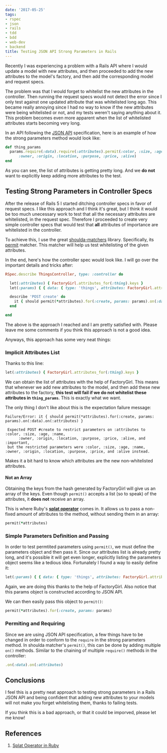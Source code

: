 ```yaml
---
date: '2017-05-25'
tags:
- rspec
- json
- rails
- tdd
- bdd
- web-dev
- backend
title: Testing JSON API Strong Parameters in Rails
---
```


Recently I was experiencing a problem with a Rails API where I would update a model with new attributes, and then proceeded to add the new attributes to the model's factory, and then add the corresponding model and request specs.

The problem was that I would forget to whitelist the new attributes in the controller. Then running the request specs would not detect the error since I only test against one updated attribute that was whitelisted long ago. This became really annoying since I had no way to know if the new attributes were being whitelisted or not, and my tests weren't saying anything about it. This problem becomes even more apparent when the list of whitelisted attributes starts becoming very long.

In an API following the [JSON API](http://jsonapi.org/) specification, here is an example of how the strong parameters method would look like:

```ruby
def thing_params
  params.require(:data).require(:attributes).permit(:color, :size, :age, :name,
      :owner, :origin, :location, :purpose, :price, :alive)
end
```
As you can see, the list of attributes is getting pretty long. And we **do not** want to explicitly keep adding more attributes to the test.

## Testing Strong Parameters in Controller Specs

After the release of Rails 5 I started ditching controller specs in favor of request specs. I like this approach and I think it's great, but I think it would be too much unecessary work to test that all the necessary attributes are whitelisted, in the request spec. Therefore I proceeded to create very simple controller specs that would test that **all** attributes of importance are whitelisted in the controller.

<!--more-->

To achieve this, I use the great [shoulda-matchers](https://github.com/thoughtbot/shoulda-matchers) library. Specifically, its [permit](http://www.rubydoc.info/github/thoughtbot/shoulda-matchers/Shoulda%2FMatchers%2FActionController%3Apermit) matcher. This matcher will help us test whitelisting of the given attributes.

In the end, here's how the controller spec would look like. I will go over the important details and tricks after:

```ruby
RSpec.describe ThingsController, type: :controller do

  let(:attributes) { FactoryGirl.attributes_for(:thing).keys }
  let(:params) { { data: { type: 'things', attributes: FactoryGirl.attributes_for(:thing) } } }

  describe 'POST create' do
    it { should permit(*attributes).for(:create, params: params).on(:data).on(:attributes) }
  end

end
```

The above is the approach I reached and I am pretty satisfied with. Please leave me some comments if you think this approach is not a good idea.

Anyways, this approach has some very neat things:

### Implicit Attributes List

Thanks to this line:

```ruby
let(:attributes) { FactoryGirl.attributes_for(:thing).keys }
```

We can obtain the list of attributes with the help of FactoryGirl. This means that whenever we add new attributes to the model, and then add these new attributes to the factory, **this test will fail if we do not whitelist these attributes in `thing_params`**. This is exactly what we want.

The only thing I don't like about this is the expectation failure message:

```
Failure/Error: it { should permit(*attributes).for(:create, params: params).on(:data).on(:attributes) }

 Expected POST #create to restrict parameters on :attributes to :color, :size, :age, :name,
      :owner, :origin, :location, :purpose, :price, :alive, and :important,
 but the restricted parameters were :color, :size, :age, :name, :owner, :origin, :location, :purpose, :price, and :alive instead.
```

Makes it a bit hard to know which attributes are the new non-whitelisted attributes.

#### Not an Array

Obtaining the keys from the hash generated by FactoryGirl will give us an array of the keys. Even though `permit()` accepts a list (so to speak) of the attributes, it **does not** receive an array.

This is where Ruby's [**splat operator**](http://jacopretorius.net/2012/01/splat-operator-in-ruby.html) comes in. It allows us to pass a non-fixed amount of attributes to the method, without sending them in an array:

```ruby
permit(*attributes)
```

### Simple Parameters Definition and Passing

In order to test permtited parameters using `permit()`, we must define the parameters object and then pass it. Since our attributes list is already pretty long, and it's possible it will get even longer, explicitly listing the parameters object seems like a tedious idea. Fortunately I found a way to easily define it:

```ruby
let(:params) { { data: { type: 'things', attributes: FactoryGirl.attributes_for(:thing) } } }
```

Again, we are doing this thanks to the help of FactoryGirl. Also notice that this params object is constructed according to JSON API.

We can then easily pass this object to `permit()`:

```ruby
permit(*attributes).for(:create, params: params)
```

### Permiting and Requiring

Since we are using JSON API specification, a few things have to be changed in order to conform to the `require` in the strong parameters method. In shoulda matcher's `permit()`, this can be done by adding multiple `on()` methods. Similar to the chaining of multiple `require()` methods in the controller:

```ruby
.on(:data).on(:attributes)
```

## Conclusions

I feel this is a pretty neat approach to testing strong parameters in a Rails JSON API and being confident that adding new attributes to your models will not make you forget whitelisting them, thanks to failing tests.

If you think this is a bad approach, or that it could be imporved, please let me know!

## References

1. [Splat Operator in Ruby](http://jacopretorius.net/2012/01/splat-operator-in-ruby.html)